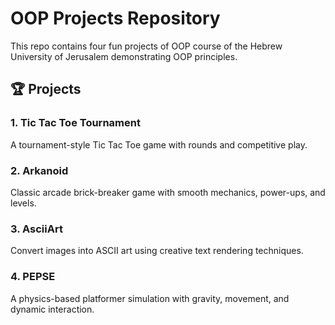 # OOP Projects Repository

This repo contains four fun projects of OOP course of the Hebrew University of Jerusalem demonstrating OOP principles.

## 🏆 Projects

### 1. Tic Tac Toe Tournament  
A tournament-style Tic Tac Toe game with rounds and competitive play.

### 2. Arkanoid  
Classic arcade brick-breaker game with smooth mechanics, power-ups, and levels.

### 3. AsciiArt  
Convert images into ASCII art using creative text rendering techniques.

### 4. PEPSE  
A physics-based platformer simulation with gravity, movement, and dynamic interaction.


